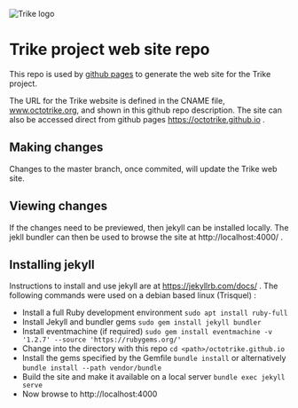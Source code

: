 ![Trike logo](images/octotrike_logo.png "Octo Trike logo")

# Trike project web site repo
This repo is used by [github pages](https://guides.github.com/features/pages/) to generate the web site for the Trike project.

The URL for the Trike website is defined in the CNAME file, www.octotrike.org, and shown in this github repo description.
The site can also be accessed direct from github pages https://octotrike.github.io .

## Making changes
Changes to the master branch, once commited, will update the Trike web site.

## Viewing changes
If the changes need to be previewed, then jekyll can be installed locally. The jekll bundler
can then be used to browse the site at http://localhost:4000/ .

## Installing jekyll
Instructions to install and use jekyll are at https://jekyllrb.com/docs/ . The following commands
were used on a debian based linux (Trisquel) :

* Install a full Ruby development environment `sudo apt install ruby-full`
* Install Jekyll and bundler gems `sudo gem install jekyll bundler`
* Install eventmachine (if required) `sudo gem install eventmachine -v '1.2.7' --source 'https://rubygems.org/'`
* Change into the directory with this repo `cd <path>/octotrike.github.io`
* Install the gems specified by the Gemfile `bundle install` or alternatively `bundle install --path vendor/bundle`
* Build the site and make it available on a local server `bundle exec jekyll serve`
* Now browse to http://localhost:4000

